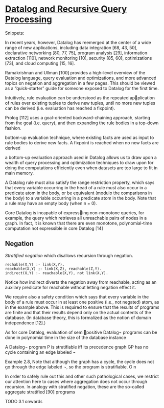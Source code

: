 # [Datalog and Recursive Query Processing](http://blogs.evergreen.edu/sosw/files/2014/04/Green-Vol5-DBS-017.pdf)

Snippets:

In recent years, however, Datalog has reemerged at the center of a
wide range of new applications, including data integration [68, 43, 50],
declarative networking [80, 77, 75], program analysis [29], information
extraction [110], network monitoring [10], security [85, 60], optimizations [73], and cloud computing [15, 16].

 Ramakrishnan and Ullman [100] provides a high-level overview
 of the Datalog language, query evaluation and optimizations, and
 more advanced topics on negation and aggregation in a few pages.
 This should be viewed as a “quick-starter” guide for someone
 exposed to Datalog for the first time.

 Intuitively, rule evaluation can be understood as the repeated application of rules over existing tuples to derive new tuples, until no
 more new tuples can be derived (i.e. evaluation has reached a fixpoint).

  Prolog [112] uses a goal-oriented backward-chaining
  approach, starting from the goal (i.e. query), and then expanding the
  rule bodies in a top-down fashion.

  bottom-up evaluation technique,
  where existing facts are used as input to rule bodies to derive new
  facts. A fixpoint is reached when no new facts are derived

  a bottom-up evaluation
  approach used in Datalog allows us to draw upon a wealth of query
  processing and optimization techniques to draw upon for doing the
  computations efficiently even when datasets are too large to fit in main
  memory.

   A Datalog rule must also satisfy the range restriction property,
   which says that every variable occurring in the head of a rule must
   also occur in a predicate atom in the body, or be equivalent (modulo
   the comparisons in the body) to a variable occurring in a predicate
   atom in the body. Note that a rule may have an empty body (when
   n = 0).

Core Datalog is incapable of expressing non-monotone queries, for example, the query which retrieves all unreachable pairs of nodes in a graph. In fact, it is known that there are even monotone, polynomial-time computation not expressible in core Datalog [14]

## Negation

_Stratified negation_ which disallows recursion through negation.

```datalog
rechable(X,Y) :- link(X,Y).
reachable(X,Y) ;- link(X,Z), reachable(Z,Y).
indirect(X,Y) :- reachable(X,Y), not link(X,Y).
```

Notice how indirect diverts the negation away from reachable, acting as an auxilary predicate for reachable without letting negation effect it.

We require also a safety condition which says that every variable in
the body of a rule must occur in at least one positive (i.e., not negated)
atom, as in the example above. This is required to ensure that the
results of programs are finite and that their results depend only on the
actual contents of the database. (In database theory, this is formalized
as the notion of domain independence [12].)

As for core Datalog, evaluation of semipositive Datalog¬ programs can be done in polynomial time in the size
of the database instance

A Datalog¬ program P is stratifiable iff its precedence
graph GP has no cycle containing an edge labeled ¬

Example 2.8, Note that although the graph has a cycle, the cycle does not go through
the edge labeled ¬, so the program is stratifiable. O
n

In order to safely rule out this and other such pathological cases, we
restrict our attention here to cases where aggregation does not occur
through recursion. In analogy with stratified negation, these are the
so-called aggregate stratified [90] programs

TODO 3.1 onwards

